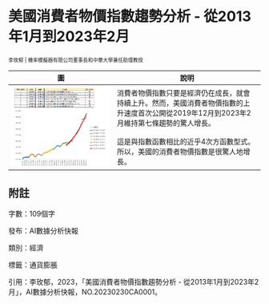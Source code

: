 # 美國消費者物價指數趨勢分析 - 從2013年1月到2023年2月

<font size="1">李玫郁 | 機率模擬器有限公司董事長和中華大學兼任助理教授</font>

| 圖 | 說明 |
| --- | --- |
| ![](https://raw.githubusercontent.com/meiyulee/pic001/master/econ/uscpi_nonlinear12_20230403.png) | 消費者物價指數只要是經濟仍在成長，就會持續上升。然而，美國消費者物價指數的上升速度首次公開從2019年12月到2023年2月維持第七條趨勢的驚人增長。<br><br>這是與指數函數相比的近乎4次方函數型式。所以，美國的消費者物價指數是很驚人地增長。|

## 附註

字數：109個字

發布：AI數據分析快報

類別：經濟

標籤：通貨膨脹

引用：李玫郁，2023，「美國消費者物價指數趨勢分析 - 從2013年1月到2023年2月」，AI數據分析快報，NO.20230230CA0001。
